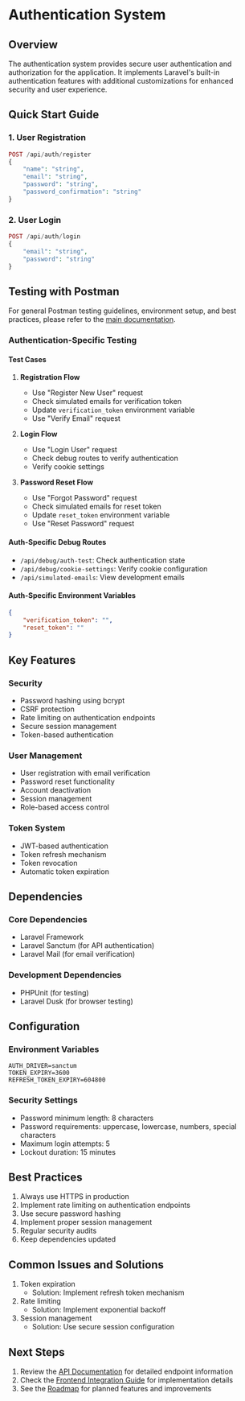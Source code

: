 # Authentication System

## Overview
The authentication system provides secure user authentication and authorization for the application. It implements Laravel's built-in authentication features with additional customizations for enhanced security and user experience.

## Quick Start Guide

### 1. User Registration
```php
POST /api/auth/register
{
    "name": "string",
    "email": "string",
    "password": "string",
    "password_confirmation": "string"
}
```

### 2. User Login
```php
POST /api/auth/login
{
    "email": "string",
    "password": "string"
}
```

## Testing with Postman

For general Postman testing guidelines, environment setup, and best practices, please refer to the [main documentation](../README.md#api-testing-with-postman).

### Authentication-Specific Testing

#### Test Cases
1. **Registration Flow**
   - Use "Register New User" request
   - Check simulated emails for verification token
   - Update `verification_token` environment variable
   - Use "Verify Email" request

2. **Login Flow**
   - Use "Login User" request
   - Check debug routes to verify authentication
   - Verify cookie settings

3. **Password Reset Flow**
   - Use "Forgot Password" request
   - Check simulated emails for reset token
   - Update `reset_token` environment variable
   - Use "Reset Password" request

#### Auth-Specific Debug Routes
- `/api/debug/auth-test`: Check authentication state
- `/api/debug/cookie-settings`: Verify cookie configuration
- `/api/simulated-emails`: View development emails

#### Auth-Specific Environment Variables
```json
{
    "verification_token": "",
    "reset_token": ""
}
```

## Key Features

### Security
- Password hashing using bcrypt
- CSRF protection
- Rate limiting on authentication endpoints
- Secure session management
- Token-based authentication

### User Management
- User registration with email verification
- Password reset functionality
- Account deactivation
- Session management
- Role-based access control

### Token System
- JWT-based authentication
- Token refresh mechanism
- Token revocation
- Automatic token expiration

## Dependencies

### Core Dependencies
- Laravel Framework
- Laravel Sanctum (for API authentication)
- Laravel Mail (for email verification)

### Development Dependencies
- PHPUnit (for testing)
- Laravel Dusk (for browser testing)

## Configuration

### Environment Variables
```env
AUTH_DRIVER=sanctum
TOKEN_EXPIRY=3600
REFRESH_TOKEN_EXPIRY=604800
```

### Security Settings
- Password minimum length: 8 characters
- Password requirements: uppercase, lowercase, numbers, special characters
- Maximum login attempts: 5
- Lockout duration: 15 minutes

## Best Practices
1. Always use HTTPS in production
2. Implement rate limiting on authentication endpoints
3. Use secure password hashing
4. Implement proper session management
5. Regular security audits
6. Keep dependencies updated

## Common Issues and Solutions
1. Token expiration
   - Solution: Implement refresh token mechanism
2. Rate limiting
   - Solution: Implement exponential backoff
3. Session management
   - Solution: Use secure session configuration

## Next Steps
1. Review the [API Documentation](api.md) for detailed endpoint information
2. Check the [Frontend Integration Guide](frontend.md) for implementation details
3. See the [Roadmap](roadmap.md) for planned features and improvements 